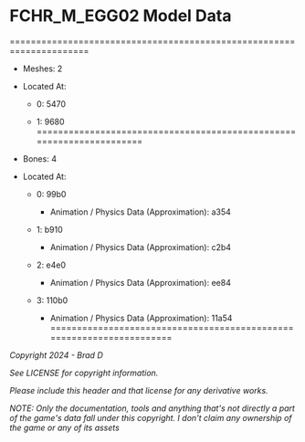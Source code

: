 # FCHR_M_EGG02 Model Data
=====================================================================

* Meshes: 2

* Located At:

  * 0: 5470

  * 1: 9680
=====================================================================

* Bones: 4

* Located At:

  * 0: 99b0

    * Animation / Physics Data (Approximation): a354

  * 1: b910

    * Animation / Physics Data (Approximation): c2b4

  * 2: e4e0

    * Animation / Physics Data (Approximation): ee84

  * 3: 110b0

    * Animation / Physics Data (Approximation): 11a54
=====================================================================

*Copyright 2024 - Brad D*

*See LICENSE for copyright information.*

*Please include this header and that license for any derivative works.*

*NOTE: Only the documentation, tools and anything that's not directly a part of the game's data fall under this copyright. I don't claim any ownership of the game or any of its assets*
